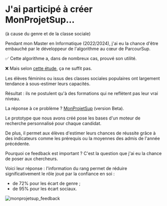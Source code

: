 # J'ai participé à créer MonProjetSup... 

(à cause du genre et de la classe sociale)

Pendant mon Master en Informatique (2022/2024), j'ai eu la chance d'être embauché par le développeur de l'algorithme au cœur de ParcourSup.

✅ Cette algorithme a, dans de nombreux cas, prouvé son utilité.

❌ Mais selon [cette étude](https://rschmacker.github.io/files/JMP.pdf), ça ne suffit pas.

Les élèves féminins ou issus des classes sociales populaires ont largement tendance à sous-estimer leurs capacités.

Résultat : ils ne postulent qu'à des formations qui ne reflètent pas leur vrai niveau.

La réponse à ce problème ? [MonProjetSup](https://monprojetsup.fr) (version Beta).

Le prototype que nous avons créé pose les bases d'un moteur de recherche personnalisé pour chaque candidat.

De plus, il permet aux élèves d'estimer leurs chances de réussite grâce à des indicateurs comme les prérequis ou la moyennes des admis de l'année précédente.

Pourquoi ce feedback est important ? C'est la question que j'ai eu la chance de poser aux chercheurs.

Voici leur réponse : l'information du rang permet de réduire significativement le rôle joué par la confiance en soi :

- de 72% pour les écart de genre ;
- de 95% pour les écart sociaux.

![monprojetsup_feedback](/img/monprojetsup_feedback.png)
